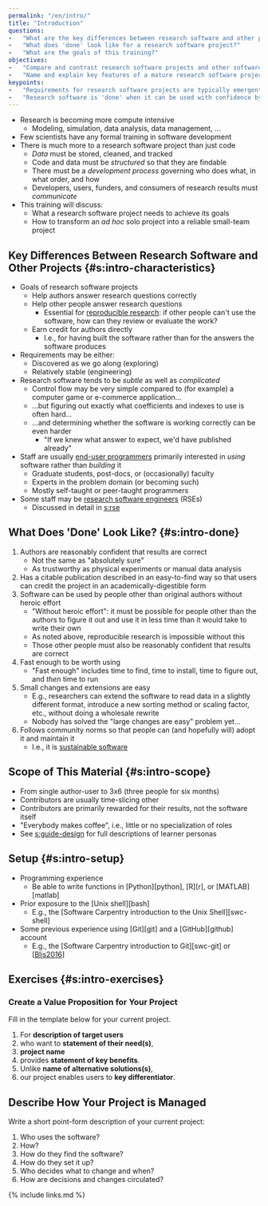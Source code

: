 ```yaml
---
permalink: "/en/intro/"
title: "Introduction"
questions:
-   "What are the key differences between research software and other projects?"
-   "What does 'done' look like for a research software project?"
-   "What are the goals of this training?"
objectives:
-   "Compare and contrast research software projects and other software projects."
-   "Name and explain key features of a mature research software project."
keypoints:
-   "Requirements for research software projects are typically emergent."
-   "Research software is 'done' when it can be used with confidence by people other than its authors and extended with reasonable effort."
---
```


-   Research is becoming more compute intensive
    -   Modeling, simulation, data analysis, data management, ...
-   Few scientists have any formal training in software development
-   There is much more to a research software project than just code
    -   *Data* must be stored, cleaned, and tracked
    -   Code and data must be *structured* so that they are findable
    -   There must be a *development process* governing who does what, in what order, and how
    -   Developers, users, funders, and consumers of research results must *communicate*
-   This training will discuss:
    -   What a research software project needs to achieve its goals
    -   How to transform an *ad hoc* solo project into a reliable small-team project

## Key Differences Between Research Software and Other Projects {#s:intro-characteristics}

-	Goals of research software projects
	-	Help authors answer research questions correctly
	-	Help other people answer research questions
		-	Essential for [reproducible research](#g:reproducible-research):
			if other people can't use the software, how can they review or evaluate the work?
	-	Earn credit for authors directly
		-	I.e., for having built the software rather than for the answers the software produces
-   Requirements may be either:
    -   Discovered as we go along (exploring)
    -   Relatively stable (engineering)
-   Research software tends to be *subtle* as well as *complicated*
    -   Control flow may be very simple compared to (for example) a computer game or e-commerce application...
    -   ...but figuring out exactly what coefficients and indexes to use is often hard...
    -	...and determining whether the software is working correctly can be even harder
    	-	"If we knew what answer to expect, we'd have published already"
-	Staff are usually [end-user programmers](#g:end-user-programmer) primarily interested in *using* software rather than *building* it
	-	Graduate students, post-docs, or (occasionally) faculty
	-	Experts in the problem domain (or becoming such)
	-	Mostly self-taught or peer-taught programmers
-   Some staff may be [research software engineers](#g:rse) (RSEs)
    -	Discussed in detail in [s:rse](#CHAPTER)

## What Does 'Done' Look Like? {#s:intro-done}

1.  Authors are reasonably confident that results are correct
	-	Not the same as "absolutely sure"
    -   As trustworthy as physical experiments or manual data analysis
2.  Has a citable publication described in an easy-to-find way so that users can credit the project in an academically-digestible form
3.  Software can be used by people other than original authors without heroic effort
    -	"Without heroic effort": it must be possible for people other than the authors to figure it out and use it in less time than it would take to write their own
    -   As noted above, reproducible research is impossible without this
    -	Those other people must also be reasonably confident that results are correct
4.  Fast enough to be worth using
	-	"Fast enough" includes time to find, time to install, time to figure out, and *then* time to run
5.  Small changes and extensions are easy
    -   E.g., researchers can extend the software to read data in a slightly different format, introduce a new sorting method or scaling factor, etc., without doing a wholesale rewrite
    -	Nobody has solved the "large changes are easy" problem yet...
6.  Follows community norms so that people can (and hopefully will) adopt it and maintain it
    -   I.e., it is [sustainable software](g:#sustainable-software)

## Scope of This Material {#s:intro-scope}

-   From single author-user to 3x6 (three people for six months)
-   Contributors are usually time-slicing other 
-	Contributors are primarily rewarded for their results, not the software itself
-   "Everybody makes coffee", i.e., little or no specialization of roles
-	See [s:guide-design](#SECTION) for full descriptions of learner personas

## Setup {#s:intro-setup}

-	Programming experience
	-	Be able to write functions in [Python][python], [R][r], or [MATLAB][matlab]
-	Prior exposure to the [Unix shell][bash]
	-	E.g., the [Software Carpentry introduction to the Unix Shell][swc-shell]
-	Some previous experience using [Git][git] and a [GitHub][github] account
	-	E.g., the [Software Carpentry introduction to Git][swc-git] or [[Blis2016](#CITE)]

## Exercises {#s:intro-exercises}

### Create a Value Proposition for Your Project

Fill in the template below for your current project.

1.  For **description of target users**
2.  who want to **statement of their need(s)**,
3.  **project name**
4.  provides **statement of key benefits**.
5.  Unlike **name of alternative solutions(s)**,
6.  our project enables users to **key differentiator**.

## Describe How Your Project is Managed

Write a short point-form description of your current project:

1.  Who uses the software?
2.  How?
3.  How do they find the software?
4.  How do they set it up?
5.  Who decides what to change and when?
6.  How are decisions and changes circulated?

{% include links.md %}

